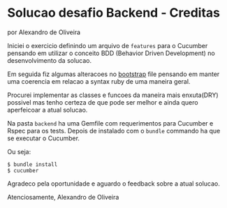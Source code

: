 # Solucao desafio Backend - Creditas

por Alexandro de Oliveira

Iniciei o exercicio definindo um arquivo de `features` para o Cucumber pensando
em utilizar o conceito BDD (Behavior Driven Development) no desenvolvimento da
solucao.

Em seguida fiz algumas alteracoes no [bootstrap](bootstrap.rb) file pensando em
manter uma coerencia em relacao a syntax ruby de uma maneira geral.

Procurei implementar as classes e funcoes da maneira mais enxuta(DRY) possivel mas
tenho certeza de que pode ser melhor e ainda quero aperfeicoar a atual solucao.

Na pasta `backend` ha uma Gemfile com requerimentos para Cucumber e Rspec para os
tests. Depois de instalado com o `bundle` commando ha que se executar o Cucumber.

Ou seja:

    $ bundle install
	$ cucumber

Agradeco pela oportunidade e aguardo o feedback sobre a atual solucao.

Atenciosamente, 
Alexandro de Oliveira
